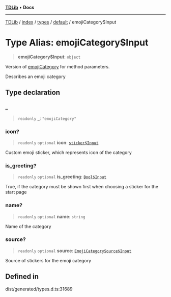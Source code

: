 [**TDLib**](../../../../../../README.md) • **Docs**

***

[TDLib](../../../../../../modules.md) / [index](../../../../../README.md) / [types](../../../README.md) / [default](../README.md) / emojiCategory$Input

# Type Alias: emojiCategory$Input

> **emojiCategory$Input**: `object`

Version of [emojiCategory](emojiCategory-1.md) for method parameters.

Describes an emoji category

## Type declaration

### \_

> `readonly` **\_**: `"emojiCategory"`

### icon?

> `readonly` `optional` **icon**: [`sticker$Input`](sticker$Input-1.md)

Custom emoji sticker, which represents icon of the category

### is\_greeting?

> `readonly` `optional` **is\_greeting**: [`Bool$Input`](Bool$Input.md)

True, if the category must be shown first when choosing a sticker for the start page

### name?

> `readonly` `optional` **name**: `string`

Name of the category

### source?

> `readonly` `optional` **source**: [`EmojiCategorySource$Input`](EmojiCategorySource$Input.md)

Source of stickers for the emoji category

## Defined in

dist/generated/types.d.ts:31689
